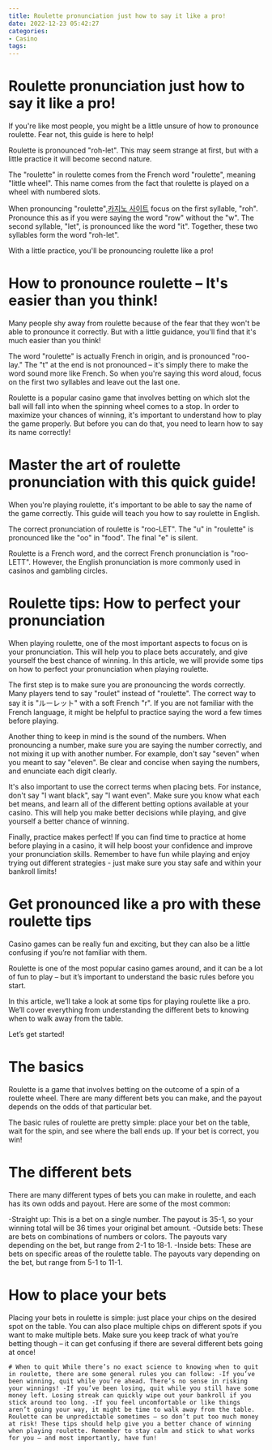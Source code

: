 ```yaml
---
title: Roulette pronunciation just how to say it like a pro!
date: 2022-12-23 05:42:27
categories:
- Casino
tags:
---
```



#  Roulette pronunciation just how to say it like a pro!

If you're like most people, you might be a little unsure of how to pronounce roulette. Fear not, this guide is here to help!

Roulette is pronounced "roh-let". This may seem strange at first, but with a little practice it will become second nature.

The "roulette" in roulette comes from the French word "roulette", meaning "little wheel". This name comes from the fact that roulette is played on a wheel with numbered slots.

When pronouncing "roulette",[카지노 사이트](https://choegocasino.com/) focus on the first syllable, "roh". Pronounce this as if you were saying the word "row" without the "w". The second syllable, "let", is pronounced like the word "it". Together, these two syllables form the word "roh-let".

With a little practice, you'll be pronouncing roulette like a pro!

#  How to pronounce roulette – It's easier than you think!

Many people shy away from roulette because of the fear that they won't be able to pronounce it correctly. But with a little guidance, you'll find that it's much easier than you think!

The word "roulette" is actually French in origin, and is pronounced "roo-lay." The "t" at the end is not pronounced – it's simply there to make the word sound more like French. So when you're saying this word aloud, focus on the first two syllables and leave out the last one.

Roulette is a popular casino game that involves betting on which slot the ball will fall into when the spinning wheel comes to a stop. In order to maximize your chances of winning, it's important to understand how to play the game properly. But before you can do that, you need to learn how to say its name correctly!

#  Master the art of roulette pronunciation with this quick guide!

When you're playing roulette, it's important to be able to say the name of the game correctly. This guide will teach you how to say roulette in English.

The correct pronunciation of roulette is "roo-LET". The "u" in "roulette" is pronounced like the "oo" in "food". The final "e" is silent.

Roulette is a French word, and the correct French pronunciation is "roo-LETT". However, the English pronunciation is more commonly used in casinos and gambling circles.

#  Roulette tips: How to perfect your pronunciation

When playing roulette, one of the most important aspects to focus on is your pronunciation. This will help you to place bets accurately, and give yourself the best chance of winning. In this article, we will provide some tips on how to perfect your pronunciation when playing roulette.

The first step is to make sure you are pronouncing the words correctly. Many players tend to say "roulet" instead of "roulette". The correct way to say it is "ルーレット" with a soft French "r". If you are not familiar with the French language, it might be helpful to practice saying the word a few times before playing.

Another thing to keep in mind is the sound of the numbers. When pronouncing a number, make sure you are saying the number correctly, and not mixing it up with another number. For example, don't say "seven" when you meant to say "eleven". Be clear and concise when saying the numbers, and enunciate each digit clearly.

It's also important to use the correct terms when placing bets. For instance, don't say "I want black", say "I want even". Make sure you know what each bet means, and learn all of the different betting options available at your casino. This will help you make better decisions while playing, and give yourself a better chance of winning.

Finally, practice makes perfect! If you can find time to practice at home before playing in a casino, it will help boost your confidence and improve your pronunciation skills. Remember to have fun while playing and enjoy trying out different strategies - just make sure you stay safe and within your bankroll limits!

#  Get pronounced like a pro with these roulette tips

Casino games can be really fun and exciting, but they can also be a little confusing if you’re not familiar with them.

Roulette is one of the most popular casino games around, and it can be a lot of fun to play – but it’s important to understand the basic rules before you start.

In this article, we’ll take a look at some tips for playing roulette like a pro. We’ll cover everything from understanding the different bets to knowing when to walk away from the table.

 Let’s get started!

# The basics

Roulette is a game that involves betting on the outcome of a spin of a roulette wheel. There are many different bets you can make, and the payout depends on the odds of that particular bet.

The basic rules of roulette are pretty simple: place your bet on the table, wait for the spin, and see where the ball ends up. If your bet is correct, you win!

# The different bets

There are many different types of bets you can make in roulette, and each has its own odds and payout. Here are some of the most common:

-Straight up: This is a bet on a single number. The payout is 35-1, so your winning total will be 36 times your original bet amount.
-Outside bets: These are bets on combinations of numbers or colors. The payouts vary depending on the bet, but range from 2-1 to 18-1.
-Inside bets: These are bets on specific areas of the roulette table. The payouts vary depending on the bet, but range from 5-1 to 11-1.

# How to place your bets

Placing your bets in roulette is simple: just place your chips on the desired spot on the table. You can also place multiple chips on different spots if you want to make multiple bets. Make sure you keep track of what you’re betting though – it can get confusing if there are several different bets going at once!
























    # When to quit While there’s no exact science to knowing when to quit in roulette, there are some general rules you can follow: -If you’ve been winning, quit while you’re ahead. There’s no sense in risking your winnings! -If you’ve been losing, quit while you still have some money left. Losing streak can quickly wipe out your bankroll if you stick around too long. -If you feel uncomfortable or like things aren’t going your way, it might be time to walk away from the table. Roulette can be unpredictable sometimes – so don’t put too much money at risk! These tips should help give you a better chance of winning when playing roulette. Remember to stay calm and stick to what works for you – and most importantly, have fun!